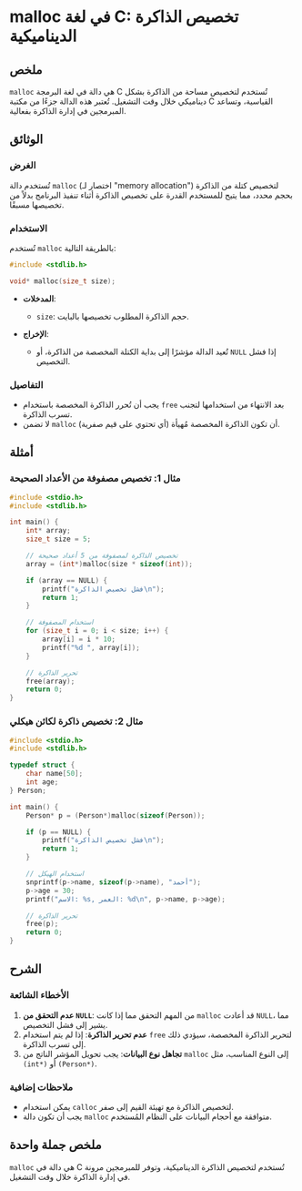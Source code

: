 <!--
Meta Description: # malloc في لغة C: تخصيص الذاكرة الديناميكية ## ملخص `malloc` هي دالة في لغة البرمجة C تُستخدم لتخصيص مساحة من الذاكرة بشكل ديناميكي خلال وقت التشغيل....
Meta Keywords: الذاكرة, malloc, تخصيص, int, array
-->

# malloc في لغة C: تخصيص الذاكرة الديناميكية

## ملخص
`malloc` هي دالة في لغة البرمجة C تُستخدم لتخصيص مساحة من الذاكرة بشكل ديناميكي خلال وقت التشغيل. تُعتبر هذه الدالة جزءًا من مكتبة C القياسية، وتساعد المبرمجين في إدارة الذاكرة بفعالية.

## الوثائق
### الغرض
تُستخدم دالة `malloc` (اختصار لـ "memory allocation") لتخصيص كتلة من الذاكرة بحجم محدد، مما يتيح للمستخدم القدرة على تخصيص الذاكرة أثناء تنفيذ البرنامج بدلاً من تخصيصها مسبقًا.

### الاستخدام
تُستخدم `malloc` بالطريقة التالية:
```c
#include <stdlib.h>

void* malloc(size_t size);
```
- **المدخلات**: 
  - `size`: حجم الذاكرة المطلوب تخصيصها بالبايت.
  
- **الإخراج**:
  - تُعيد الدالة مؤشرًا إلى بداية الكتلة المخصصة من الذاكرة، أو `NULL` إذا فشل التخصيص.

### التفاصيل
- يجب أن تُحرر الذاكرة المخصصة باستخدام `free` بعد الانتهاء من استخدامها لتجنب تسرب الذاكرة.
- لا تضمن `malloc` أن تكون الذاكرة المخصصة مُهيأة (أي تحتوي على قيم صفرية).

## أمثلة
### مثال 1: تخصيص مصفوفة من الأعداد الصحيحة
```c
#include <stdio.h>
#include <stdlib.h>

int main() {
    int* array;
    size_t size = 5;

    // تخصيص الذاكرة لمصفوفة من 5 أعداد صحيحة
    array = (int*)malloc(size * sizeof(int));

    if (array == NULL) {
        printf("فشل تخصيص الذاكرة\n");
        return 1;
    }

    // استخدام المصفوفة
    for (size_t i = 0; i < size; i++) {
        array[i] = i * 10;
        printf("%d ", array[i]);
    }

    // تحرير الذاكرة
    free(array);
    return 0;
}
```

### مثال 2: تخصيص ذاكرة لكائن هيكلي
```c
#include <stdio.h>
#include <stdlib.h>

typedef struct {
    char name[50];
    int age;
} Person;

int main() {
    Person* p = (Person*)malloc(sizeof(Person));

    if (p == NULL) {
        printf("فشل تخصيص الذاكرة\n");
        return 1;
    }

    // استخدام الهيكل
    snprintf(p->name, sizeof(p->name), "أحمد");
    p->age = 30;
    printf("الاسم: %s, العمر: %d\n", p->name, p->age);

    // تحرير الذاكرة
    free(p);
    return 0;
}
```

## الشرح
### الأخطاء الشائعة
1. **عدم التحقق من `NULL`**: من المهم التحقق مما إذا كانت `malloc` قد أعادت `NULL`، مما يشير إلى فشل التخصيص.
2. **عدم تحرير الذاكرة**: إذا لم يتم استخدام `free` لتحرير الذاكرة المخصصة، سيؤدي ذلك إلى تسرب الذاكرة.
3. **تجاهل نوع البيانات**: يجب تحويل المؤشر الناتج من `malloc` إلى النوع المناسب، مثل `(int*)` أو `(Person*)`.

### ملاحظات إضافية
- يمكن استخدام `calloc` لتخصيص الذاكرة مع تهيئة القيم إلى صفر.
- يجب أن تكون دالة `malloc` متوافقة مع أحجام البيانات على النظام المُستخدم.

## ملخص جملة واحدة
`malloc` هي دالة في C تُستخدم لتخصيص الذاكرة الديناميكية، وتوفر للمبرمجين مرونة في إدارة الذاكرة خلال وقت التشغيل.